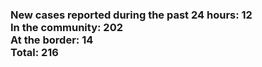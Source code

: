 ### New cases reported during the past 24 hours: 12<br/>In the community: 202<br/>At the border: 14<br/>Total: 216